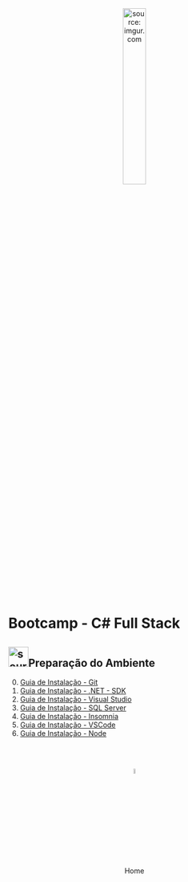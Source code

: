 <div align="center">
    <img src="https://i.imgur.com/DNV9Rxu.png" title="source: imgur.com" width="30%"/>
</div>
<h1>Bootcamp - C# Full Stack </h1>

<h2><img src="https://i.imgur.com/PHgmbCh.png" title="source: imgur.com" width="40px"/>Preparação do Ambiente</h2>

0. <a href="00_install_git.md" >Guia de Instalação - Git</a>
1. <a href="01_install_dotnet.md" >Guia de Instalação - .NET - SDK</a>
2. <a href="02_install_visual_studio.md" >Guia de Instalação - Visual Studio</a>
3. <a href="03_install_sql_server.md" >Guia de Instalação - SQL Server</a>
4. <a href="05_install_Insomnia.md" >Guia de Instalação - Insomnia</a>
6. <a href="06_install_vscode.md" >Guia de Instalação - VSCode</a>
7. <a href="07_install_node.md" >Guia de Instalação - Node</a>

<br /><br />
	

<div align="center"><a href="../README.md"><img src="https://i.imgur.com/kfHCxif.png" title="source: imgur.com" width="5%"/></a></div>
<div align="center">Home</div>
